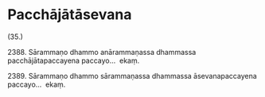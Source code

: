 # Pacchājātāsevana

(35.)

2388\. Sārammaṇo dhammo anārammaṇassa dhammassa pacchājātapaccayena paccayo…  ekaṃ.

2389\. Sārammaṇo dhammo sārammaṇassa dhammassa āsevanapaccayena paccayo…  ekaṃ.
